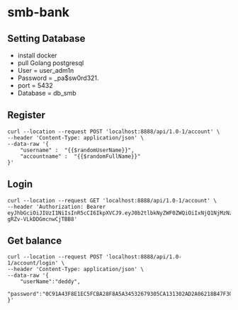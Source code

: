 # smb-bank
## Setting Database
- install docker
- pull Golang postgresql
- User =  user_adm1n
- Password = _pa$sw0rd321.
- port = 5432
- Database = db_smb

## Register
    curl --location --request POST 'localhost:8888/api/1.0-1/account' \
    --header 'Content-Type: application/json' \
    --data-raw '{
        "username" :  "{{$randomUserName}}",
        "accountname" :  "{{$randomFullName}}"
    }'

## Login
    curl --location --request GET 'localhost:8888/api/1.0-1/account' \
    --header 'Authorization: Bearer eyJhbGciOiJIUzI1NiIsInR5cCI6IkpXVCJ9.eyJ0b2tlbkNyZWF0ZWQiOiIxNjQ1NjMzNzE4NjYyIiwidXNlciI6Ikplc3VzNDciLCJ1c2VySWQiOiIxMiJ9.pFNDQsGWNDL1s328mBUu3-gRZv-VLkDDGmcnwCjTBB8'

## Get balance
    curl --location --request POST 'localhost:8888/api/1.0-1/account/login' \
    --header 'Content-Type: application/json' \
    --data-raw '{
        "userName":"deddy",
        "password":"0C91A43F8E1EC5FCBA28F8A5A34532679305CA131302AD2A06218B47F30CED88"
    }'